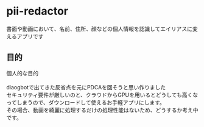# pii-redactor
書面や動画において、名前、住所、顔などの個人情報を認識してエイリアスに変えるアプリです
## 目的<br>
個人的な目的<br><br>
diaogbotで出てきた反省点を元にPDCAを回そうと思い作りました<br>
セキュリティ要件が厳しいのと、クラウドからGPUを用いるとどうしても高くなってしまうので、ダウンロードして使えるお手軽アプリにします。<br>
その場合、動画を綺麗に処理するだけの処理性能はないため、どうするか考え中です。<br>


